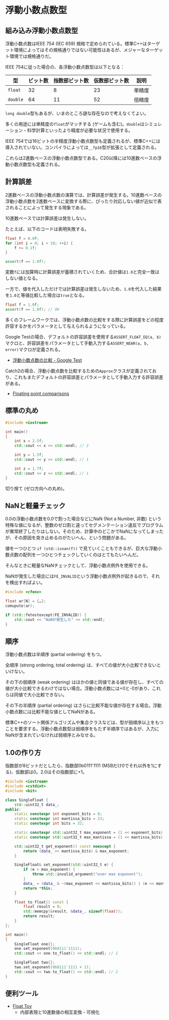 # 浮動小数点数型
## 組み込み浮動小数点数型
浮動小数点数はIEEE 754 (IEC 659) 規格で定められている。標準C++はターゲット環境によってはその規格通りではない可能性はあるが、メジャーなターゲット環境では規格通りだ。

IEEE 754に従った場合の、各浮動小数点数型は以下となる：

| 型 | ビット数 | 指数部ビット数 | 仮数部ビット数 | 説明 |
|----|----------|----------------|----------------|------|
| `float`  | 32 |  8 | 23 | 単精度 |
| `double` | 64 | 11 | 52 | 倍精度 |

`long double`型もあるが、いまのところ謎な存在なので考えなくてよい。

多くの用途には単精度の`float`がマッチする (ゲームも含む)。`double`はシミュレーション・科学計算といったより精度が必要な状況で使用する。

IEEE 754では16ビットの半精度浮動小数点数型も定義されるが、標準C++には導入されていない。コンパイラによっては`__fp16`型が拡張として定義される。

これらは2進数ベースの浮動小数点数型である。C20以降には10進数ベースの浮動小数点数型も定義される。


## 計算誤差
2進数ベースの浮動小数点数の演算では、計算誤差が発生する。10進数ベースの浮動小数点数を2進数ベースに変換する際に、ぴったり対応しない値が近似で表されることによって発生する現象である。

10進数ベースでは計算誤差は発生しない。

たとえば、以下のコードは表明失敗する。

```cpp
float f = 0.0f;
for (int i = 0; i < 10; ++i) {
    f += 0.1f;
}

assert(f == 1.0f);
```

変数`f`には加算時に計算誤差が蓄積されていくため、合計値は`1.0`と完全一致はしない値となる。

一方で、値を代入しただけでは計算誤差は発生しないため、`1.0`を代入した結果を`1.0`と等値比較した場合は`true`となる。

```cpp
float f = 1.0f;
assert(f == 1.0f); // OK
```

多くのフレームワークでは、浮動小数点数の比較をする際に計算誤差をどの程度許容するかをパラメータとして与えられるようになっている。

Google Testの場合、デフォルトの許容誤差を使用する`ASSERT_FLOAT_EQ(a, b)`マクロと、許容誤差をパラメータとして手動入力する`ASSERT_NEAR(a, b, error)`マクロが定義される。

- [浮動小数点数の比較 - Google Test](http://opencv.jp/googletestdocs/advancedguide.html#adv-floating-point-comparision)

Catch2の場合、浮動小数点数を比較するための`Approx`クラスが定義されており、これもまたデフォルトの許容誤差とパラメータとして手動入力する許容誤差がある。

- [Floating point comparisons](https://github.com/catchorg/Catch2/blob/devel/docs/assertions.md#floating-point-comparisons)


## 標準の丸め
```cpp
#include <iostream>

int main()
{
    int x = 2.5f;
    std::cout << x << std::endl; // 2

    int y = 1.5f;
    std::cout << y << std::endl; // 1

    int z = 1.7f;
    std::cout << z << std::endl; // 1
}
```

切り捨て (ゼロ方向への丸め)。


## NaNと軽量チェック
0.0の浮動小数点数を0.0で割った場合などにNaN (Not a Number, 非数) という特殊な値になるが、整数のゼロ割と違ってセグメンテーション違反でプログラムが異常終了したりはしない。そのため、計算中のどこかでNaNになってしまったが、その原因を突き止めるのがたいへん、という問題がある。

値を一つひとつ `if (std::isnan(f))` で見ていくこともできるが、巨大な浮動小数点数の配列を一つひとつチェックしていくのはとてもたいへんだ。

そんなときに軽量なNaNチェックとして、浮動小数点例外を使用できる。

NaNが発生した場合には`FE_INVALID`という浮動小数点例外が起きるので、それを検出すればよい。

```cpp
#include <cfenv>

float ar[N] = {…};
comupute(ar);

if (std::fetestexcept(FE_INVALID)) {
    std::cout << "NaNが発生した" << std::endl;
}
```


## 順序
浮動小数点数は半順序 (partial ordering) をもつ。

全順序 (strong ordering, total ordering) は、すべての値が大小比較できないといけない。

その下の弱順序 (weak ordering) はほかの値と同値である値が存在し、すべての値が大小比較できるわけではない場合。浮動小数点数には+0と-0があり、これらは同値で大小比較できない。

その下の半順序 (partial ordering) はさらに比較不能な値が存在する場合。浮動小数点数には比較不能な値としてNaNがある。

標準C++のソート関係アルゴリズムや集合クラスなどは、型が弱順序以上をもつことを要求する。浮動小数点数型は弱順序をもたず半順序ではあるが、入力にNaNが含まれていなければ弱順序とみなせる。


## 1.0の作り方
指数部が8ビットだとしたら、指数部0b0111'1111 (MSBだけ0でそれ以外を1にする)、仮数部は0。2.0はその指数部に+1。

```cpp
#include <iostream>
#include <cstdint>
#include <bit>

class SingleFloat {
    std::uint32_t data_;
public:
    static constexpr int exponent_bits = 8;
    static constexpr int mantissa_bits = 23;
    static constexpr int bits = 32;

    static constexpr std::uint32_t max_exponent = (1 << exponent_bits) - 1;
    static constexpr std::uint32_t max_mantissa = (1 << mantissa_bits) - 1;

    std::uint32_t get_exponent() const noexcept {
        return (data_ >> mantissa_bits) & max_exponent;
    }

    SingleFloat& set_exponent(std::uint32_t e) {
        if (e > max_exponent) {
            throw std::invalid_argument("over max exponent");
        }
        data_ = (data_ & ~(max_exponent << mantissa_bits)) | (e << mantissa_bits);
        return *this;
    }

    float to_float() const {
        float result = 0;
        std::memcpy(&result, &data_, sizeof(float));
        return result;
    }
};

int main()
{
    SingleFloat one{};
    one.set_exponent(0b0111'1111);
    std::cout << one.to_float() << std::endl; // 1

    SingleFloat two{};
    two.set_exponent(0b0111'1111 + 1);
    std::cout << two.to_float() << std::endl; // 2
}
```

## 便利ツール
- [Float Toy](http://evanw.github.io/float-toy/)
    - 内部表現と10進数値の相互変換・可視化

